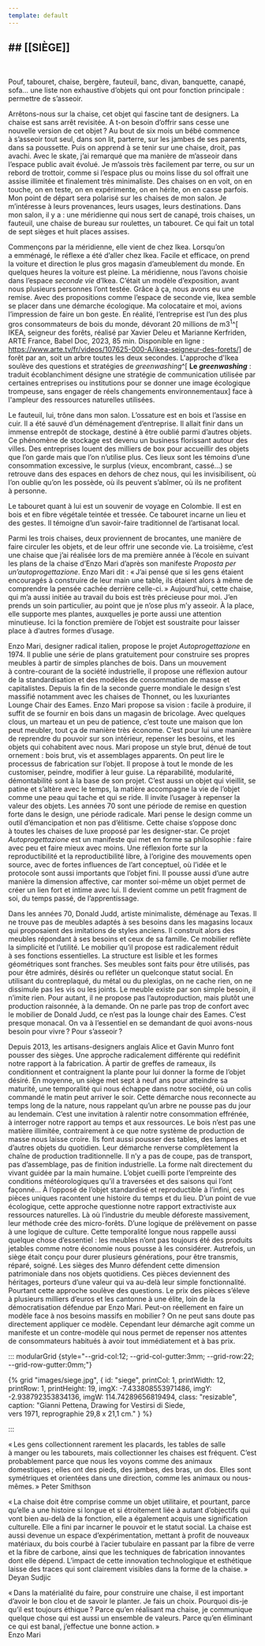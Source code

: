 ```yaml
---
template: default
---
```

## ## [[SIÈGE]]


<br class="breakpage">

Pouf, tabouret, chaise, bergère, fauteuil, banc, divan, banquette, canapé, sofa… une liste non exhaustive d’objets qui ont pour fonction principale : permettre de s’asseoir.

Arrêtons-nous sur la chaise, cet objet qui fascine tant de designers. La chaise est sans arrêt revisitée. A t-on besoin d’offrir sans cesse une nouvelle version de cet objet ? Au bout de six mois un bébé commence à s’asseoir tout seul, dans son lit, parterre, sur les jambes de ses parents, dans sa poussette. Puis on apprend à se tenir sur une chaise, droit, pas avachi. 
Avec le skate, j’ai remarqué que ma manière de m’asseoir dans l’espace public avait évolué. Je m’assois très facilement par terre, ou sur un rebord de trottoir, comme si l’espace plus ou moins lisse du sol offrait une assise illimitée et finalement très minimaliste. Des chaises on en voit, on en touche, on en teste, on en expérimente, on en hérite, on en casse parfois. Mon point de départ sera polarisé sur les chaises de mon salon. Je m’intéresse à leurs provenances, leurs usages, leurs destinations. Dans mon salon, il y a : une méridienne qui nous sert de canapé, trois chaises, un fauteuil, une chaise de bureau sur roulettes, un tabouret. Ce qui fait un total de sept sièges et huit places assises. 

Commençons par la méridienne, elle vient de chez Ikea. Lorsqu’on a emménagé, le réflexe a été d’aller chez Ikea. Facile et efficace, on prend la voiture et direction le plus gros magasin d’ameublement du monde. En quelques heures la voiture est pleine.
La méridienne, nous l’avons choisie dans l’espace _seconde vie_ d’Ikea. C’était un modèle d’exposition, avant nous plusieurs personnes l’ont testée. Grâce à ça, nous avons eu une remise. Avec des propositions comme l’espace de seconde vie, Ikea semble se placer dans une démarche écologique. Ma colocataire et moi, avions l’impression de faire un bon geste. En réalité, l’entreprise est l’un des plus gros consommateurs de bois du monde, dévorant 20 millions de m3<sup>1</sup>^[ IKEA, seigneur des forêts, réalisé par Xavier Deleu et Marianne Kerfriden, ARTE France, Babel Doc, 2023, 85 min. Disponible en ligne : https://www.arte.tv/fr/videos/107625-000-A/ikea-seigneur-des-forets/] de forêt par an, soit un arbre toutes les deux secondes. L'approche d'Ikea soulève des questions et stratégies de *greenwashing*^[ **Le _greenwashing_** : traduit écoblanchiment désigne une stratégie de communication utilisée par certaines entreprises ou institutions pour se donner une image écologique trompeuse, sans engager de réels changements environnementaux] face à l'ampleur des ressources naturelles utilisées.

Le fauteuil, lui, trône dans mon salon. L’ossature est en bois et l’assise en cuir. Il a été sauvé d’un déménagement d’entreprise. Il allait finir dans un immense entrepôt de stockage, destiné à être oublié parmi d’autres objets. Ce phénomène de stockage est devenu un business florissant autour des villes. Des entreprises louent des milliers de box pour accueillir des objets que l’on garde mais que l’on n’utilise plus. Ces lieux sont les témoins d’une consommation excessive, le surplus (vieux, encombrant, cassé…) se retrouve dans des espaces en dehors de chez nous, qui les invisibilisent, où l’on oublie qu’on les possède, où ils peuvent s’abîmer, où ils ne profitent à personne.

Le tabouret quant à lui est un souvenir de voyage en Colombie. Il est en bois et en fibre végétale teintée et tressée. Ce tabouret incarne un lieu et des gestes. Il témoigne d’un savoir-faire traditionnel de l’artisanat local.

Parmi les trois chaises, deux proviennent de brocantes, une manière de faire circuler les objets, et de leur offrir une seconde vie. La troisième, c’est une chaise que j’ai réalisée lors de ma première année à l’école en suivant les plans de la chaise d’Enzo Mari d’après son manifeste _Proposta per un’autoprogettazione_. Enzo Mari dit : « J’ai pensé que si les gens étaient encouragés à construire de leur main une table, ils étaient alors à même de comprendre la pensée cachée derrière celle-ci. » Aujourd’hui, cette chaise, qui m’a aussi initiée au travail du bois est très précieuse pour moi. J’en prends un soin particulier, au point que je n’ose plus m’y asseoir. À la place, elle supporte mes plantes, auxquelles je porte aussi une attention minutieuse. Ici  la fonction première de l’objet est soustraite pour laisser place à d’autres formes d’usage.

Enzo Mari, designer radical italien, propose le projet *Autoprogettazione* en 1974. Il publie une série de plans gratuitement pour construire ses propres meubles à partir de simples planches de bois. Dans un mouvement à contre-courant de la société industrielle, il propose une réflexion autour de la standardisation et des modèles de consommation de masse et capitalistes.
Depuis la fin de la seconde guerre mondiale le design s’est massifié notamment avec les chaises de Thonnet, ou les luxuriantes Lounge Chair des Eames. Enzo Mari propose sa vision : facile à produire, il suffit de se fournir en bois dans un magasin de bricolage. Avec quelques clous, un marteau et un peu de patience, c’est toute une maison que lon peut meubler, tout ça de manière très économe.
C’est pour lui une manière de reprendre du pouvoir sur son intérieur, repenser les besoins, et les objets qui cohabitent avec nous. Mari propose un style brut, dénué de tout ornement : bois brut, vis et assemblages apparents. On peut lire le processus de fabrication sur l’objet. Il propose à tout le monde de les customiser, peindre, modifier à leur guise. La réparabilité, modularité, démontabilité sont à la base de son projet. C’est aussi un objet qui vieillit, se patine et s’altère avec le temps, la matière accompagne la vie de l’objet comme une peau qui tache et qui se ride. Il invite l’usager à repenser la valeur des objets. Les années 70 sont une période de remise en question forte dans le design, une période radicale. Mari pense le design comme un outil d’émancipation et non pas d’élitisme. Cette chaise s’oppose donc à toutes les chaises de luxe proposé par les designer-star. Ce projet *Autoprogettazione* est un manifeste qui met en forme sa philosophie : faire avec peu et faire mieux avec moins. Une réflexion forte sur la reproductibilité et la reproductibilité libre, à l’origine des mouvements open source, avec de fortes influences de l’art conceptuel, où l’idée et le protocole sont aussi importants que l’objet fini. Il pousse aussi d’une autre manière la dimension affective, car monter soi-même un objet permet de créer un lien fort et intime avec lui. Il devient comme un petit fragment de soi, du temps passé, de l’apprentissage.

Dans les années 70, Donald Judd, artiste minimaliste, déménage au Texas. Il ne trouve pas de meubles adaptés à ses besoins dans les magasins locaux qui proposaient des imitations de styles anciens. Il construit alors des meubles répondant à ses besoins et ceux de sa famille. Ce mobilier reflète la simplicité et l’utilité. Le mobilier qu’il propose est radicalement réduit à ses fonctions essentielles. La structure est lisible et les formes géométriques sont franches. Ses meubles sont faits pour être utilisés, pas pour être admirés, désirés ou refléter un quelconque statut social. En utilisant du contreplaqué, du métal ou du plexiglas, on ne cache rien, on ne dissimule pas les vis ou les joints. Le meuble existe par son simple besoin, il n’imite rien. Pour autant, il ne propose pas l’autoproduction, mais plutôt une production raisonnée, à la demande.
On ne parle pas trop de confort avec le mobilier de Donald Judd, ce n’est pas la lounge chair des Eames. C’est presque monacal. On va à l’essentiel en se demandant de quoi avons-nous besoin pour vivre ? Pour s’asseoir ?

Depuis 2013, les artisans-designers anglais Alice et Gavin Munro font pousser des sièges. Une approche radicalement différente qui redéfinit notre rapport à la fabrication. À partir de greffes de rameaux, ils conditionnent et contraignent la plante pour lui donner la forme de l’objet désiré. En moyenne, un siège met sept à neuf ans pour atteindre sa maturité, une temporalité qui nous échappe dans notre société, où un colis commandé le matin peut arriver le soir. Cette démarche nous reconnecte au temps long de la nature, nous rappelant qu’un arbre ne pousse pas du jour au lendemain. C’est une invitation à ralentir notre consommation effrénée, à interroger notre rapport au temps et aux ressources. Le bois n’est pas une matière illimitée, contrairement à ce que notre système de production de masse nous laisse croire. Ils font aussi pousser des tables, des lampes et d’autres objets du quotidien. Leur démarche renverse complètement la chaîne de production traditionnelle. Il n’y a pas de coupe, pas de transport, pas d’assemblage, pas de finition industrielle. La forme naît directement du vivant guidée par la main humaine. L’objet cueilli porte l’empreinte des conditions météorologiques qu’il a traversées et des saisons qui l’ont façonné… À l’opposé de l’objet standardisé et reproductible à l’infini, ces pièces uniques racontent une histoire du temps et du lieu. D’un point de vue écologique, cette approche questionne notre rapport extractiviste aux ressources naturelles. Là où l’industrie du meuble déforeste massivement, leur méthode crée des micro-forêts. D’une logique de prélèvement on passe à une logique de culture. Cette temporalité longue nous rappelle aussi quelque chose d’essentiel : les meubles n’ont pas toujours été des produits jetables comme notre économie nous pousse à les considérer. Autrefois, un siège était conçu pour durer plusieurs générations, pour être transmis, réparé, soigné. Les sièges des Munro défendent cette dimension patrimoniale dans nos objets quotidiens. Ces pièces deviennent des héritages, porteurs d’une valeur qui va au-delà leur simple fonctionnalité.
Pourtant cette approche soulève des questions. Le prix des pièces s’éleve à plusieurs milliers d’euros et les cantonne à une élite, loin de la démocratisation défendue par Enzo Mari. 
Peut-on réellement en faire un modèle face à nos besoins massifs en mobilier ? On ne peut sans doute pas directement appliquer ce modèle. Cependant leur démarche agit comme un manifeste et un contre-modèle qui nous permet de repenser nos attentes de consommateurs habitués à avoir tout immédiatement et à bas prix.

::: modularGrid {style="--grid-col:12; --grid-col-gutter:3mm; --grid-row:22; --grid-row-gutter:0mm;"}

{% grid "images/siege.jpg", { 
  id: "siege",
  printCol: 1,
  printWidth: 12,
  printRow: 1,
  printHeight: 19,
  imgX: -7.433808553971486,
  imgY: -2.938792353834136,
  imgW: 114.74289656819494,
  class: "resizable",
  caption: "Gianni Pettena, Drawing for Vestirsi di Siede, <br> vers 1971, reprographie 29,8 x 21,1 cm."
} %}

:::


« Les gens collectionnent rarement les placards, les tables de salle à manger ou les tabourets, mais collectionner les chaises est fréquent. C’est probablement parce que nous les voyons comme des animaux domestiques ; elles ont des pieds, des jambes, des bras, un dos. Elles sont symétriques et orientées dans une direction, comme les animaux ou nous-mêmes. »
Peter Smithson 

« La chaise doit être comprise comme un objet utilitaire, et pourtant, parce qu’elle a une histoire si longue et si étroitement liée à autant d’objectifs qui vont bien au-delà de la fonction, elle a également acquis une signification culturelle. Elle a fini par incarner le pouvoir et le statut social. La chaise est aussi devenue un espace d’expérimentation, mettant à profit de nouveaux matériaux, du bois courbé à l’acier tubulaire en passant par la fibre de verre et la fibre de carbone, ainsi que les techniques de fabrication innovantes dont elle dépend. L’impact de cette innovation technologique et esthétique laisse des traces qui sont clairement visibles dans la forme de la chaise. » 
Deyan Sudjic

« Dans la matérialité du faire, pour construire une chaise, il est important d’avoir le bon clou et de savoir le planter. Je fais un choix. Pourquoi dis-je qu’il est toujours éthique ? Parce qu’en réalisant ma chaise, je communique quelque chose qui est aussi un ensemble de valeurs. Parce qu’en éliminant ce qui est banal, j’effectue une bonne action. »  
Enzo Mari

<br class="breakpage">